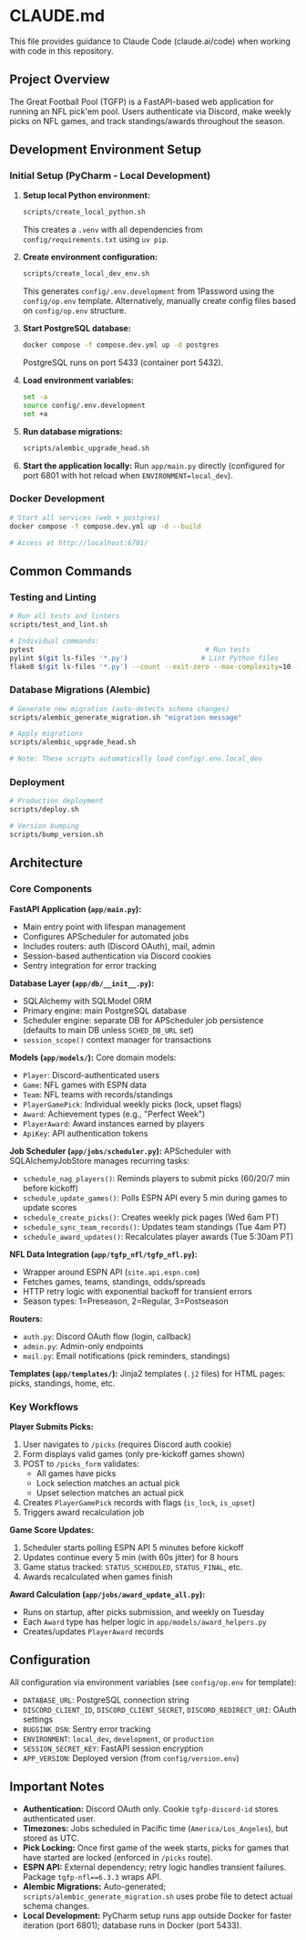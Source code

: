 # CLAUDE.md

This file provides guidance to Claude Code (claude.ai/code) when working with code in this repository.

## Project Overview

The Great Football Pool (TGFP) is a FastAPI-based web application for running an NFL pick'em pool. Users authenticate via Discord, make weekly picks on NFL games, and track standings/awards throughout the season.

## Development Environment Setup

### Initial Setup (PyCharm - Local Development)

1. **Setup local Python environment:**
   ```bash
   scripts/create_local_python.sh
   ```
   This creates a `.venv` with all dependencies from `config/requirements.txt` using `uv pip`.

2. **Create environment configuration:**
   ```bash
   scripts/create_local_dev_env.sh
   ```
   This generates `config/.env.development` from 1Password using the `config/op.env` template.
   Alternatively, manually create config files based on `config/op.env` structure.

3. **Start PostgreSQL database:**
   ```bash
   docker compose -f compose.dev.yml up -d postgres
   ```
   PostgreSQL runs on port 5433 (container port 5432).

4. **Load environment variables:**
   ```bash
   set -a
   source config/.env.development
   set +a
   ```

5. **Run database migrations:**
   ```bash
   scripts/alembic_upgrade_head.sh
   ```

6. **Start the application locally:**
   Run `app/main.py` directly (configured for port 6801 with hot reload when `ENVIRONMENT=local_dev`).

### Docker Development

```bash
# Start all services (web + postgres)
docker compose -f compose.dev.yml up -d --build

# Access at http://localhost:6701/
```

## Common Commands

### Testing and Linting

```bash
# Run all tests and linters
scripts/test_and_lint.sh

# Individual commands:
pytest                                          # Run tests
pylint $(git ls-files '*.py')                  # Lint Python files
flake8 $(git ls-files '*.py') --count --exit-zero --max-complexity=10 --max-line-length=100 --statistics
```

### Database Migrations (Alembic)

```bash
# Generate new migration (auto-detects schema changes)
scripts/alembic_generate_migration.sh "migration message"

# Apply migrations
scripts/alembic_upgrade_head.sh

# Note: These scripts automatically load config/.env.local_dev
```

### Deployment

```bash
# Production deployment
scripts/deploy.sh

# Version bumping
scripts/bump_version.sh
```

## Architecture

### Core Components

**FastAPI Application (`app/main.py`):**
- Main entry point with lifespan management
- Configures APScheduler for automated jobs
- Includes routers: auth (Discord OAuth), mail, admin
- Session-based authentication via Discord cookies
- Sentry integration for error tracking

**Database Layer (`app/db/__init__.py`):**
- SQLAlchemy with SQLModel ORM
- Primary engine: main PostgreSQL database
- Scheduler engine: separate DB for APScheduler job persistence (defaults to main DB unless `SCHED_DB_URL` set)
- `session_scope()` context manager for transactions

**Models (`app/models/`):**
Core domain models:
- `Player`: Discord-authenticated users
- `Game`: NFL games with ESPN data
- `Team`: NFL teams with records/standings
- `PlayerGamePick`: Individual weekly picks (lock, upset flags)
- `Award`: Achievement types (e.g., "Perfect Week")
- `PlayerAward`: Award instances earned by players
- `ApiKey`: API authentication tokens

**Job Scheduler (`app/jobs/scheduler.py`):**
APScheduler with SQLAlchemyJobStore manages recurring tasks:
- `schedule_nag_players()`: Reminds players to submit picks (60/20/7 min before kickoff)
- `schedule_update_games()`: Polls ESPN API every 5 min during games to update scores
- `schedule_create_picks()`: Creates weekly pick pages (Wed 6am PT)
- `schedule_sync_team_records()`: Updates team standings (Tue 4am PT)
- `schedule_award_updates()`: Recalculates player awards (Tue 5:30am PT)

**NFL Data Integration (`app/tgfp_nfl/tgfp_nfl.py`):**
- Wrapper around ESPN API (`site.api.espn.com`)
- Fetches games, teams, standings, odds/spreads
- HTTP retry logic with exponential backoff for transient errors
- Season types: 1=Preseason, 2=Regular, 3=Postseason

**Routers:**
- `auth.py`: Discord OAuth flow (login, callback)
- `admin.py`: Admin-only endpoints
- `mail.py`: Email notifications (pick reminders, standings)

**Templates (`app/templates/`):**
Jinja2 templates (`.j2` files) for HTML pages: picks, standings, home, etc.

### Key Workflows

**Player Submits Picks:**
1. User navigates to `/picks` (requires Discord auth cookie)
2. Form displays valid games (only pre-kickoff games shown)
3. POST to `/picks_form` validates:
   - All games have picks
   - Lock selection matches an actual pick
   - Upset selection matches an actual pick
4. Creates `PlayerGamePick` records with flags (`is_lock`, `is_upset`)
5. Triggers award recalculation job

**Game Score Updates:**
1. Scheduler starts polling ESPN API 5 minutes before kickoff
2. Updates continue every 5 min (with 60s jitter) for 8 hours
3. Game status tracked: `STATUS_SCHEDULED`, `STATUS_FINAL`, etc.
4. Awards recalculated when games finish

**Award Calculation (`app/jobs/award_update_all.py`):**
- Runs on startup, after picks submission, and weekly on Tuesday
- Each `Award` type has helper logic in `app/models/award_helpers.py`
- Creates/updates `PlayerAward` records

## Configuration

All configuration via environment variables (see `config/op.env` for template):
- `DATABASE_URL`: PostgreSQL connection string
- `DISCORD_CLIENT_ID`, `DISCORD_CLIENT_SECRET`, `DISCORD_REDIRECT_URI`: OAuth settings
- `BUGSINK_DSN`: Sentry error tracking
- `ENVIRONMENT`: `local_dev`, `development`, or `production`
- `SESSION_SECRET_KEY`: FastAPI session encryption
- `APP_VERSION`: Deployed version (from `config/version.env`)

## Important Notes

- **Authentication:** Discord OAuth only. Cookie `tgfp-discord-id` stores authenticated user.
- **Timezones:** Jobs scheduled in Pacific time (`America/Los_Angeles`), but stored as UTC.
- **Pick Locking:** Once first game of the week starts, picks for games that have started are locked (enforced in `/picks` route).
- **ESPN API:** External dependency; retry logic handles transient failures. Package `tgfp-nfl==6.3.3` wraps API.
- **Alembic Migrations:** Auto-generated; `scripts/alembic_generate_migration.sh` uses probe file to detect actual schema changes.
- **Local Development:** PyCharm setup runs app outside Docker for faster iteration (port 6801); database runs in Docker (port 5433).
